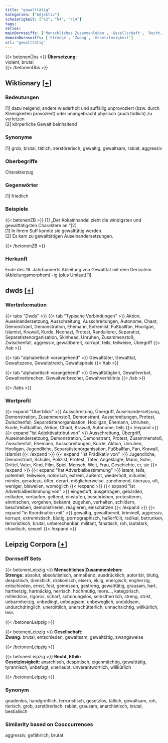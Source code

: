 ```yaml
---
title: "gewalttätig"
kategorien: ["Adjektiv"]
schwierigkeit: ["k2", "h4", "r14"]
tags:
series:
mainDornseiffs: ['Menschliches Zusammenleben', 'Gesellschaft', 'Recht, Ethik']
domainDornseiffs: ['Strenge', 'Zwang', 'Gesetzlosigkeit']
url: "gewalttätig"
---
```


{{< betonenÜbs >}}
**Übersetzung:**  
violent, brutal  
{{< /betonenÜbs >}}

## Wiktionary [[+](https://de.wiktionary.org/wiki/gewalttätig)]

### Bedeutungen
[1] dazu neigend, andere wiederholt und auffällig unprovoziert (bzw. durch Kleinigkeiten provoziert) oder unangebracht physisch (auch tödlich) zu verletzen  
[2] körperliche Gewalt beinhaltend  

### Synonyme
[1] grob, brutal, tätlich, zerstörerisch, gewaltig, gewaltsam, rabiat, aggressiv  

### Oberbegriffe
Charakterzug  

### Gegenwörter
[1] friedlich  

### Beispiele
{{< betonenZB >}}
[1] „Der Kokainhandel zieht die windigsten und gewalttätigsten Charaktere an.“[2]  
[1] In ihrem Suff konnte sie gewalttätig werden.  
[2] Es kam zu gewalttätigen Auseinandersetzungen.  

{{< /betonenZB >}}
### Herkunft
Ende des 16. Jahrhunderts Ableitung von Gewalttat mit dem Derivatem (Ableitungsmorphem) -ig (plus Umlaut)[1]  



## dwds [[+](https://www.dwds.de/wb/gewalttätig)]

### Wortinformation
{{< tabs "Dwds" >}}
{{< tab "Typische Verbindungen" >}}
Aktion, Auseinandersetzung, Ausschreitung, Ausschreitungen, Autonome, Chaot, Demonstrant, Demonstration, Ehemann, Extremist, Fußballfan, Hooligan, Islamist, Krawall, Kurde, Neonazi, Protest, Randalierer, Separatist, Separatistenorganisation, Skinhead, Unruhen, Zusammenstoß, Zwischenfall, aggressiv, gewaltbereit, korrupt, teils, teilweise, Übergriff
{{< /tab >}}

{{< tab "alphabetisch vorangehend" >}}
Gewalttäter, Gewalttat, Gewaltszene, Gewaltstreich, Gewaltspirale
{{< /tab >}}

{{< tab "alphabetisch vorangehend" >}}
Gewalttätigkeit, Gewaltverbot, Gewaltverbrechen, Gewaltverbrecher, Gewaltverhältnis
{{< /tab >}}

{{< /tabs >}}

### Wortprofil
{{< expand "Überblick" >}} Ausschreitung, Übergriff, Auseinandersetzung, Demonstration, Zusammenstoß, Demonstrant, Ausschreitungen, Protest, Zwischenfall, Separatistenorganisation, Hooligan, Ehemann, Unruhen, Kurde, Fußballfan, Aktion, Chaot, Krawall, Autonome, teils {{< /expand >}}
{{< expand "ist Adjektivattribut von" >}} Ausschreitung, Übergriff, Auseinandersetzung, Demonstration, Demonstrant, Protest, Zusammenstoß, Zwischenfall, Ehemann, Ausschreitungen, Kurde, Aktion, Unruhen, Hooligan, Jugendliche, Separatistenorganisation, Fußballfan, Fan, Krawall, Islamist {{< /expand >}}
{{< expand "ist Prädikativ von" >}} Jugendliche, Demonstrant, Schüler, Polizist, Protest, Täter, Angeklagte, Mann, Sohn, Drittel, Vater, Kind, Film, Spiel, Mensch, Welt, Frau, Geschichte, er, sie {{< /expand >}}
{{< expand "hat Adverbialbestimmung" >}} latent, teils, potentiell, teilweise, notorisch, extrem, äußerst, wiederholt, mitunter, minder, geradezu, öfter, derart, möglicherweise, zunehmend, überaus, oft, weniger, bisweilen, womöglich {{< /expand >}}
{{< expand "ist Adverbialbestimmung von" >}} eingestuft, ausgetragen, gebärden, entladen, verlaufen, geltend, einstufen, beschrieben, protestieren, einmischen, vorgehen, bekannt, zugehen, verhalten, schildern, beschreiben, demonstrieren, reagieren, einschätzen {{< /expand >}}
{{< expand "in Koordination mit" >}} gewaltig, gewaltbereit, kriminell, aggressiv, korrupt, extremistisch, blutig, pornographisch, haßerfüllt, radikal, betrunken, terroristisch, brutal, unberechenbar, militant, fanatisch, roh, lautstark, chaotisch, sexuell {{< /expand >}}

## Leipzig Corpora [[+](https://corpora.uni-leipzig.de/en/res?word=gewalttätig&corpusId=deu_newscrawl-public_2018)]

### Dornseiff Sets
{{< betonenLeipzig >}}
**Menschliches Zusammenleben:**  
**Strenge:** absolut, absolutistisch, anmaßend, ausdrücklich, autoritär, blutig, despotisch, dienstlich, drakonisch, eisern, eklig, energisch, engherzig, entschieden, ernst, fest, gemessen, gestreng, gewalttätig, grausam, hart, hartherzig, hartnäckig, herrisch, hochmütig, more..., kategorisch, mitleidslos, rigoros, scharf, schonungslos, selbstherrlich, streng, strikt, unbarmherzig, unbedingt, unbeugsam, unbeweglich, unduldsam, undurchdringlich, unerbittlich, unerschütterlich, unnachsichtig, willkürlich, less  

{{< /betonenLeipzig >}}


{{< betonenLeipzig >}}
**Gesellschaft:**  
**Zwang:** brutal, entschieden, gewaltsam, gewalttätig, zwangsweise  

{{< /betonenLeipzig >}}


{{< betonenLeipzig >}}
**Recht, Ethik:**  
**Gesetzlosigkeit:** anarchisch, despotisch, eigenmächtig, gewalttätig, tyrannisch, unbefugt, unerlaubt, unverantwortlich, willkürlich  

{{< /betonenLeipzig >}}

### Synonym
gnadenlos, handgreiflich, terroristisch, gesetzlos, tätlich, gewaltsam, roh, tierisch, grob, zerstörerisch, rabiat, grausam, anarchistisch, brutal, bestialisch


### Similarity based on Cooccurrences
aggressiv, gefährlich, brutal

